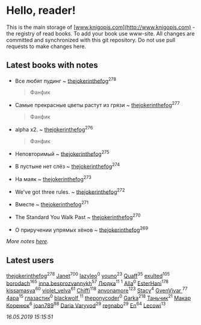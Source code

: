 # Hello, reader!
This is the main storage of [www.knigopis.com](http://www.knigopis.com) - the registry of read books.
To add your book use www-site. All changes are committed and synchronized with this git repository.
Do not use pull requests to make changes here.


## Latest books with notes
* Все любят пудинг ~ [thejokerinthefog](users/317/317244423-vkontakte)<sup>278</sup>
    > Фанфик

* Самые прекрасные цветы растут из грязи ~ [thejokerinthefog](users/317/317244423-vkontakte)<sup>277</sup>
    > Фанфик

* alpha x2. ~ [thejokerinthefog](users/317/317244423-vkontakte)<sup>276</sup>
    > Фанфик

* Неповторимый ~ [thejokerinthefog](users/317/317244423-vkontakte)<sup>275</sup>

* В пустыне нет слёз ~ [thejokerinthefog](users/317/317244423-vkontakte)<sup>274</sup>

* На маяк ~ [thejokerinthefog](users/317/317244423-vkontakte)<sup>273</sup>

* We've got three rules. ~ [thejokerinthefog](users/317/317244423-vkontakte)<sup>272</sup>

* Вместе ~ [thejokerinthefog](users/317/317244423-vkontakte)<sup>271</sup>

* The Standard You Walk Past ~ [thejokerinthefog](users/317/317244423-vkontakte)<sup>270</sup>

* О приручении упрямых хёнов ~ [thejokerinthefog](users/317/317244423-vkontakte)<sup>269</sup>


_More notes [here](latest_books_with_notes.md)._


## Latest users
[thejokerinthefog](users/317/317244423-vkontakte)<sup>278</sup> 
[Janet](users/108/108113656204404967440-google)<sup>700</sup> 
[lazyleo](users/116/116845519572391639637-google)<sup>0</sup> 
[youno](users/302/302928912-vkontakte)<sup>23</sup> 
[Quaff](users/122/12267158-vkontakte)<sup>35</sup> 
[exulted](users/100/100599204551896265722-google)<sup>105</sup> 
[borodach](users/157/15706320-vkontakte)<sup>165</sup> 
[inna.besprozvannykh](users/733/73323849-yandex)<sup>57</sup> 
[Людка](users/111/111038749-vkontakte)<sup>11</sup> 
[](users/114/114792281744850455512-google)<sup>1</sup> 
[Alla](users/103/103352250712959229257-google)<sup>0</sup> 
[EsterHani](users/305/30558181-vkontakte)<sup>178</sup> 
[kissamasya](users/684/68439978-vkontakte)<sup>60</sup> 
[violet_velva](users/116/116961712580551399099-google)<sup>61</sup> 
[Chiffi](users/105/105831994080785626680-google)<sup>118</sup> 
[anvonamore](users/595/5957175-vkontakte)<sup>123</sup> 
[Stacy](users/309/30902475-vkontakte)<sup>4</sup> 
[GvenVivar ](users/158/158266434925901-facebook)<sup>77</sup> 
[4apa](users/117/117392596378069249667-google)<sup>15</sup> 
[глазастик](users/115/115257673890455357280-google)<sup>0</sup> 
[blackwolf ](users/236/236639644-vkontakte)<sup>11</sup> 
[theponycoder](users/195/195144442-vkontakte)<sup>0</sup> 
[Garka](users/115/115753719718250012620-google)<sup>218</sup> 
[Таньчик](users/209/2096581563762610-facebook)<sup>21</sup> 
[Макар Коренюк](users/126/126368737-vkontakte)<sup>6</sup> 
[joan789](users/240/2401650-vkontakte)<sup>98</sup> 
[Daria Varyvod](users/829/829893410524253-facebook)<sup>29</sup> 
[regnabo](users/870/870059322-yandex)<sup>29</sup> 
[En](users/333/333646551-vkontakte)<sup>64</sup> 
[Lecowi](users/521/521873425-vkontakte)<sup>13</sup> 


_16.05.2019 15:15:51_
